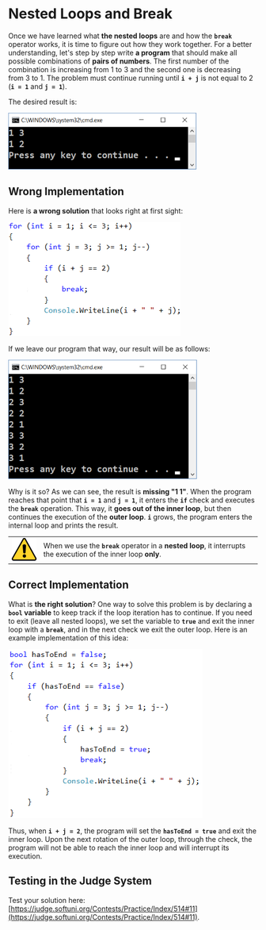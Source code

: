 # Nested Loops and Break

Once we have learned what **the nested loops** are and how the **`break`** operator works, it is time to figure out how they work together. For a better understanding, let's step by step write **a program** that should make all possible combinations of **pairs of numbers**. The first number of the combination is increasing from 1 to 3 and the second one is decreasing from 3 to 1. The problem must continue running until **`i + j`** is not equal to 2 (**`i = 1`** and **`j = 1`**).

The desired result is:

![](/assets/chapter-7-images/00.Nested-and-break-desired-result-01.png)

## Wrong Implementation

Here is **a wrong solution** that looks right at first sight:

![](/assets/chapter-7-images/00.Nested-and-break-desired-result-02.png)

If we leave our program that way, our result will be as follows:

![](/assets/chapter-7-images/00.Nested-and-break-undesired-result-01.png)

Why is it so? As we can see, the result is **missing "1 1"**. When the program reaches that point that **`i = 1`** and **`j = 1`**, it enters the **`if`** check and executes the **`break`** operation. This way, it **goes out of the inner loop**, but then continues the execution of the **outer loop**. **`i`** grows, the program enters the internal loop and prints the result.

<table><tr><td><img src="/assets/alert-icon.png" style="max-width:50px" /></td>
<td>When we use the <b><code>break</code></b> operator in a <b>nested loop</b>, it interrupts the execution of the inner loop <b>only</b>.</td>
</tr></table>

## Correct Implementation

What is **the right solution**? One way to solve this problem is by declaring a **`bool` variable** to keep track if the loop iteration has to continue. If you need to exit (leave all nested loops), we set the variable to **`true`** and exit the inner loop with a **`break`**, and in the next check we exit the outer loop. Here is an example implementation of this idea:

![](/assets/chapter-7-images/00.Nested-and-break-undesired-result-02.png)

Thus, when **`i + j = 2`**, the program will set the **`hasToEnd = true`** and exit the inner loop. Upon the next rotation of the outer loop, through the check, the program will not be able to reach the inner loop and will interrupt its execution.

## Testing in the Judge System

Test your solution here: [https://judge.softuni.org/Contests/Practice/Index/514#11](https://judge.softuni.org/Contests/Practice/Index/514#11).
